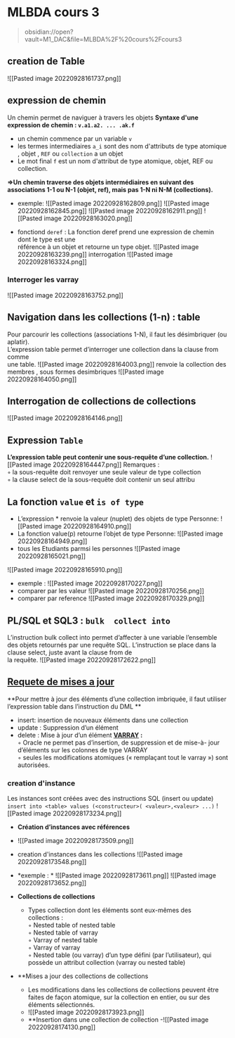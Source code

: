 # MLBDA cours 3
>obsidian://open?vault=M1_DAC&file=MLBDA%2F%20cours%2Fcours3
## creation de Table
![[Pasted image 20220928161737.png]]

## expression de chemin 
Un chemin permet de naviguer à travers les objets
 **Syntaxe d'une expression de chemin : `v.a1.a2. ... .ak.f`**
 * un chemin commence par un variable `v`
 *  les termes intermediaires `a_i` sont des nom d'attributs de type atomique ,  objet , `REF` ou `collection` a un objet 
 *  Le mot final `f` est un nom d'attribut de type atomique, objet, REF ou  collection.

**=>Un chemin traverse des objets intermédiaires en suivant des  
associations 1-1 ou N-1 (objet, ref), mais pas 1-N ni N-M (collections).**
* exemple: 
![[Pasted image 20220928162809.png]]
![[Pasted image 20220928162845.png]]
![[Pasted image 20220928162911.png]]
![[Pasted image 20220928163020.png]]
- fonctiond `deref` : La fonction deref prend une expression de chemin dont le type est une  
référence à un objet et retourne un type objet.
![[Pasted image 20220928163239.png]]
interrogation 
![[Pasted image 20220928163324.png]]
### Interroger les varray
![[Pasted image 20220928163752.png]]

## Navigation dans les  collections (1-n) : table
Pour parcourir les collections (associations 1-N), il faut les désimbriquer (ou aplatir).  
L’expression table permet d’interroger une collection dans la clause from comme  
une table.
![[Pasted image 20220928164003.png]]
renvoie la collection des membres , sous formes desimbriques 
![[Pasted image 20220928164050.png]]
## Interrogation de collections de collections
![[Pasted image 20220928164146.png]]
## Expression `Table` 
**L’expression table peut contenir une sous-requête d’une collection.**
![[Pasted image 20220928164447.png]]
Remarques :  
◦ la sous-requête doit renvoyer une seule valeur de type collection  
◦ la clause select de la sous-requête doit contenir un seul attribu

## La fonction `value` et `is of type`
- L’expression * renvoie la valeur (nuplet) des objets de type Personne:
![[Pasted image 20220928164910.png]]
- La fonction value(p) retourne l’objet de type Personne:
![[Pasted image 20220928164949.png]]
- tous les Etudiants parmsi les personnes 
![[Pasted image 20220928165021.png]]

![[Pasted image 20220928165910.png]]
- exemple : 
![[Pasted image 20220928170227.png]]
- comparer par les valeur 
![[Pasted image 20220928170256.png]]
- comparer par reference ![[Pasted image 20220928170329.png]]

## PL/SQL et SQL3 : `bulk  collect into`
L’instruction bulk collect into permet d’affecter à une variable l’ensemble des objets retournés par une requête SQL.
L’instruction se place dans la clause select, juste avant la clause from de  
la requête.
![[Pasted image 20220928172622.png]]

## <u>Requete de mises a jour</u>
**Pour mettre à jour des éléments d’une collection imbriquée,  il faut utiliser l’expression table dans l’instruction du DML  **
- insert: insertion de nouveaux éléments dans une collection
- update : Suppression d’un élément
- delete : Mise à jour d’un élément
**<u>VARRAY</u> :**  
◦ Oracle ne permet pas d’insertion, de suppression et de mise-à-  jour d’éléments sur les colonnes de type VARRAY  
◦ seules les modifications atomiques (« remplaçant tout le varray ») sont autorisées.

### creation d'instance 
Les instances sont créées avec des instructions SQL (insert ou update)
`insert into <table> values (<constructeur>( <valeur>,<valeur> ...)`
![[Pasted image 20220928173234.png]]
- **Création d’instances  avec références**
- ![[Pasted image 20220928173509.png]]
- creation d'instances dans les collections 
![[Pasted image 20220928173548.png]]
- *exemple : *
![[Pasted image 20220928173611.png]]
![[Pasted image 20220928173652.png]]

- **Collections de collections** 
	- Types collection dont les éléments sont eux-mêmes des  
	collections :  
	◦ Nested table of nested table  
	◦ Nested table of varray  
	◦ Varray of nested table  
	◦ Varray of varray  
	◦ Nested table (ou varray) d’un type défini (par l’utilisateur), qui  
	possède un attribut collection (varray ou nested table)
- **Mises a jour des collections de collections 
	- Les modifications dans les collections de collections peuvent être faites de façon  atomique, sur la collection en entier, ou sur des éléments sélectionnés.
	- ![[Pasted image 20220928173923.png]]
	- **Insertion dans une collection de collection 
	-![[Pasted image 20220928174130.png]]
